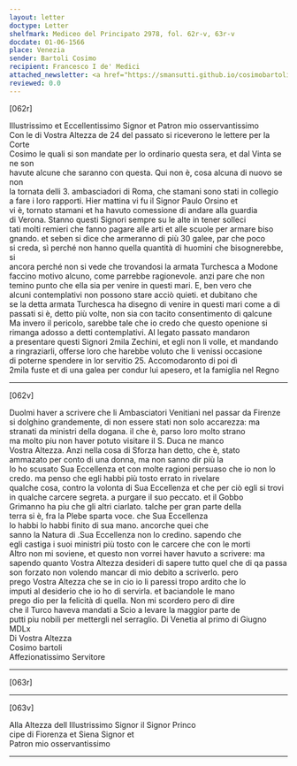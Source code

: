 ```yaml
---
layout: letter
doctype: Letter
shelfmark: Mediceo del Principato 2978, fol. 62r-v, 63r-v
docdate: 01-06-1566
place: Venezia
sender: Bartoli Cosimo
recipient: Francesco I de' Medici
attached_newsletter: <a href="https://smansutti.github.io/cosimobartoli/texts/3079_175/">3079_175</a>
reviewed: 0.0
---
```


[062r]  
  
  
Illustrissimo et Eccellentissimo Signor et Patron mio osservantissimo  
Con le di Vostra Altezza de 24 del passato si riceverono le lettere per la Corte  
Cosimo le quali si son mandate per lo ordinario questa sera, et dal Vinta se ne son  
havute alcune che saranno con questa. Qui non è, cosa alcuna di nuovo se non  
la tornata delli 3. ambasciadori di Roma, che stamani sono stati in collegio  
a fare i loro rapporti. Hier mattina vi fu il Signor Paulo Orsino et  
vi è, tornato stamani et ha havuto comessione di andare alla guardia  
di Verona. Stanno questi Signori sempre su le alte in tener solleci  
tati molti remieri che fanno pagare alle arti et alle scuole per armare biso  
gnando. et seben si dice che armeranno di più 30 galee, par che poco  
si creda, sì perché non hanno quella quantità di huomini che bisognerebbe, si  
ancora perché non si vede che trovandosi la armata Turchesca a Modone  
faccino motivo alcuno, come parrebbe ragionevole. anzi pare che non  
temino punto che ella sia per venire in questi mari. E, ben vero che  
alcuni contemplativi non possono stare acciò quieti. et dubitano che  
se la detta armata Turchesca ha disegno di venire in questi mari come a di  
passati si è, detto più volte, non sia con tacito consentimento di qalcune  
Ma invero il pericolo, sarebbe tale che io credo che questo openione si  
rimanga adosso a detti contemplativi. Al legato passato mandaron  
a presentare questi Signori 2mila Zechini, et egli non li volle, et mandando  
a ringraziarli, offerse loro che harebbe voluto che li venissi occasione  
di poterne spendere in lor servitio 25. Accomodaronto di poi dì  
2mila fuste et di una galea per condur lui apesero, et la famiglia nel Regno  
  
---  

[062v]  
  
  
Duolmi haver a scrivere che li Ambasciatori Venitiani nel passar da Firenze  
si dolghino grandemente, di non essere stati non solo accarezza: ma  
stranati da ministri della dogana. il che è, parso loro molto strano  
ma molto piu non haver potuto visitare il S. Duca ne manco  
Vostra Altezza. Anzi nella cosa di Sforza han detto, che è, stato  
ammazato per conto di una donna, ma non sanno dir più la  
Io ho scusato Sua Eccellenza et con molte ragioni persuaso che io non lo  
credo. ma penso che egli habbi più tosto errato in rivelare  
qualche cosa, contro la volonta di Sua Eccellenza et che per ciò egli si trovi  
in qualche carcere segreta. a purgare il suo peccato. et il Gobbo  
Grimanno ha piu che gli altri ciarlato. talche per gran parte della  
terra si è, fra la Plebe sparta voce. che Sua Eccellenza  
lo habbi lo habbi finito di sua mano. ancorche quei che  
sanno la Natura di .Sua Eccellenza non lo credino. sapendo che  
egli castiga i suoi ministri più tosto con le carcere che con le morti  
Altro non mi soviene, et questo non vorrei haver havuto a scrivere: ma  
sapendo quanto Vostra Altezza desideri di sapere tutto quel che di qa passa  
son forzato non volendo mancar di mio debito a scriverlo. pero  
prego Vostra Altezza che se in cio io li paressi tropo ardito che lo  
imputi al desiderio che io ho di servirla. et baciandole le mano  
prego dio per la felicità di quella. Non mi scordero pero di dire  
che il Turco haveva mandati a Scio a levare la maggior parte de  
putti piu nobili per mettergli nel serraglio. Di Venetia al primo di Giugno  
MDLx  
Di Vostra Altezza  
Cosimo bartoli  
Affezionatissimo Servitore  
  
---  

[063r]  
  
  
  
---  

[063v]  
  
  
Alla Altezza dell Illustrissimo Signor il Signor Princo  
cipe di Fiorenza et Siena Signor et  
Patron mio osservantissimo  
  
---  

